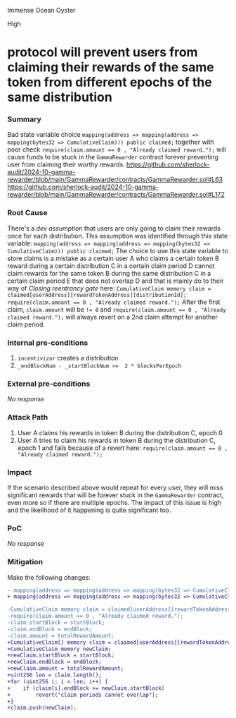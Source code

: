 Immense Ocean Oyster

High

# protocol will prevent users from claiming their rewards of the same token from different epochs of the same distribution

### Summary

Bad state variable choice `mapping(address => mapping(address => mapping(bytes32 => CumulativeClaim))) public claimed;` together with poor check `require(claim.amount == 0 , "Already claimed reward.");` will cause funds to be stuck in the `GammaRewarder` contract forever preventing user from claiming their worthy rewards.
https://github.com/sherlock-audit/2024-10-gamma-rewarder/blob/main/GammaRewarder/contracts/GammaRewarder.sol#L63
https://github.com/sherlock-audit/2024-10-gamma-rewarder/blob/main/GammaRewarder/contracts/GammaRewarder.sol#L172
### Root Cause

There's a _dev assumption_  that users are only going to claim their rewards once for each distribution. This assumption was identified through this state variable:
`mapping(address => mapping(address => mapping(bytes32 => CumulativeClaim))) public claimed;`
The choice to use this state variable to store claims is a mistake as a certain user A who claims a certain token B reward during a certain distribution C in a certain claim period D cannot claim rewards for the same token B during the same distribution C in a certain claim period E that does not overlap D and that is mainly do to their way of _Closing reentrancy gate_ here:
`CumulativeClaim memory claim = claimed[userAddress][rewardTokenAddress][distributionId];`
`require(claim.amount == 0 , "Already claimed reward.");`
After the first claim, `claim.amount` will be `!= 0` and `require(claim.amount == 0 , "Already claimed reward.");` will always revert on a 2nd claim attempt for another claim period.

### Internal pre-conditions

1. `incentivizor` creates a distribution
2. `_endBlockNum - _startBlockNum >=  2 * blocksPerEpoch`

### External pre-conditions

_No response_

### Attack Path

1. User A claims his rewards in token B during the distribution C, epoch 0
2. User A tries to claim his rewards in token B during the distribution C, epoch 1 and fails because of a revert here:
`require(claim.amount == 0 , "Already claimed reward.");`

### Impact

If the scenario described above would repeat for every user, they will miss significant rewards that will be forever stuck in the `GammaRewarder` contract, even more so if there are multiple epochs. The impact of this issue is high and the likelihood of it happening is quite significant too.

### PoC

_No response_

### Mitigation

Make the following changes:
```diff
- mapping(address => mapping(address => mapping(bytes32 => CumulativeClaim))) public claimed;
+ mapping(address => mapping(address => mapping(bytes32 => CumulativeClaim[]))) public claimed;
```
```diff
-CumulativeClaim memory claim = claimed[userAddress][rewardTokenAddress][distributionId];
-require(claim.amount == 0 , "Already claimed reward.");
-claim.startBlock = startBlock;
-claim.endBlock = endBlock;
-claim.amount = totalRewardAmount;
+CumulativeClaim[] memory claim = claimed[userAddress][rewardTokenAddress][distributionId];
+CumulativeClaim memory newClaim;
+newClaim.startBlock = startBlock;
+newClaim.endBlock = endBlock;
+newClaim.amount = totalRewardAmount;
+uint256 len = claim.length();
+for (uint256 i; i < len; i++) {
+    if (claim[i].endBlock >= newClaim.startBlock)
+        revert("claim periods cannot overlap");
+}
+claim.push(newClaim);
```